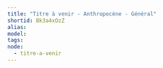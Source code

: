 ```yaml
---
title: "Titre à venir - Anthropocène - Général"
shortid: Bk3a4xOzZ
alias:
model:
tags:
node: 
  - titre-a-venir
---
```

